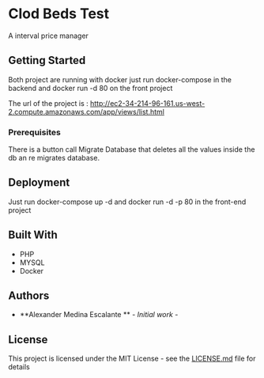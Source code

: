 # Clod Beds Test

A interval price manager

## Getting Started

Both project are running with docker just run docker-compose in the backend and docker run -d 80 on the front project

The url of the project is : http://ec2-34-214-96-161.us-west-2.compute.amazonaws.com/app/views/list.html

### Prerequisites

There is a button call Migrate Database that deletes all the values inside the db an re migrates database.


## Deployment

Just run docker-compose up -d and docker run -d -p 80 in the front-end project

## Built With

* PHP
* MYSQL
* Docker

## Authors

* **Alexander Medina Escalante ** - *Initial work* - 


## License

This project is licensed under the MIT License - see the [LICENSE.md](LICENSE.md) file for details